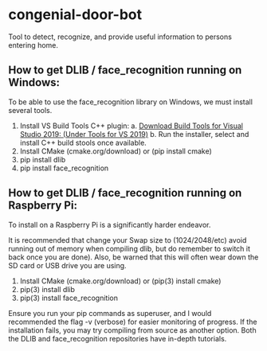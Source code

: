 # congenial-door-bot
Tool to detect, recognize, and provide useful information to persons entering home.

## How to get DLIB / face_recognition running on Windows:

To be able to use the face_recognition library on Windows, we must install several tools.

1. Install VS Build Tools C++ plugin:
	a. [Download Build Tools for Visual Studio 2019: (Under Tools for VS 2019)](https://visualstudio.microsoft.com/downloads/)
	b.  Run the installer, select and install C++ build stools once available.
2. Install CMake (cmake.org/download) or (pip install cmake)
3. pip install dlib
4. pip install face_recognition

## How to get DLIB / face_recognition running on Raspberry Pi:

To install on a Raspberry Pi is a significantly harder endeavor. 

It is recommended that change your Swap size to (1024/2048/etc) avoid running out of memory when compiling dlib, but do remember to switch it back once you are done). Also, be warned that this will often wear down the SD card or USB drive you are using.

1. Install CMake (cmake.org/download) or (pip(3) install cmake)
2. pip(3) install dlib
3. pip(3) install face_recognition

Ensure you run your pip commands as superuser, and I would recommended the flag -v (verbose) for easier monitoring of progress. If the installation fails, you may try compiling from source as another option. Both the DLIB and face_recognition repositories have in-depth tutorials.
